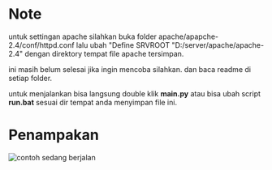 # Note
untuk settingan apache silahkan buka folder apache/apapche-2.4/conf/httpd.conf lalu ubah "Define SRVROOT "D:/server/apache/apache-2.4" dengan direktory tempat file apache tersimpan.

ini masih belum selesai jika ingin mencoba silahkan. dan baca readme di setiap folder.

untuk menjalankan bisa langsung double klik **main.py** atau bisa ubah script **run.bat** sesuai dir tempat anda menyimpan file ini.

# Penampakan
![contoh sedang berjalan](https://r2.fivemanage.com/lVmArIHz1ZezfirbeEl84/Screenshot2025-08-02205635.png "Contoh runing")